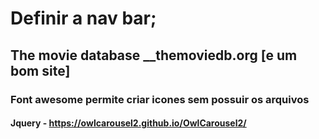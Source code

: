 # Definir a nav bar;
## The movie database __themoviedb.org [e um bom site]

### Font awesome permite criar icones sem possuir os arquivos

#### Jquery - https://owlcarousel2.github.io/OwlCarousel2/
